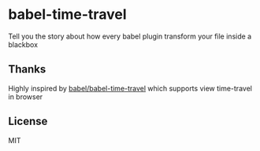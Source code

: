 # babel-time-travel

Tell you the story about how every babel plugin transform your file inside a blackbox

## Thanks

Highly inspired by [babel/babel-time-travel](https://github.com/babel/babel-time-travel) which supports view time-travel in browser

## License

MIT
